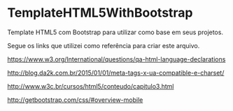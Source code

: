 # TemplateHTML5WithBootstrap
Template HTML5 com Bootstrap para utilizar como base em seus projetos.

Segue os links que utilizei como referência para criar este arquivo.

<!-- <html lang="en"> -->
https://www.w3.org/International/questions/qa-html-language-declarations

<!-- <meta http-equiv="X-UA-Compatible" content="IE=Edge"> -->
http://blog.da2k.com.br/2015/01/01/meta-tags-x-ua-compatible-e-charset/

<!-- <meta charset="utf-8"> -->
http://www.w3c.br/cursos/html5/conteudo/capitulo3.html

<!-- <meta name="viewport" content="width=device-width, initial-scale=1"> -->
http://getbootstrap.com/css/#overview-mobile
